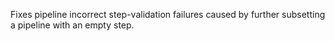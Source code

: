Fixes pipeline incorrect step-validation failures caused by further subsetting a pipeline with an empty step.


